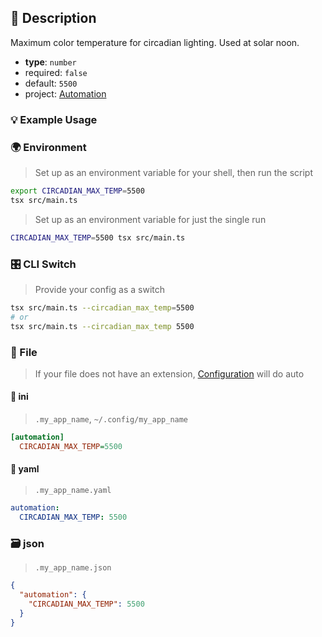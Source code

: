 ## 📜 Description

Maximum color temperature for circadian lighting. Used at solar noon.

- **type**: `number`
- required: `false`
- default: `5500`
- project: [Automation](/home-automation/automation)

### 💡 Example Usage

### 🌍 Environment

> Set up as an environment variable for your shell, then run the script
```bash
export CIRCADIAN_MAX_TEMP=5500
tsx src/main.ts
```
> Set up as an environment variable for just the single run

```bash
CIRCADIAN_MAX_TEMP=5500 tsx src/main.ts
```
### 🎛️ CLI Switch

> Provide your config as a switch
```bash
tsx src/main.ts --circadian_max_temp=5500
# or
tsx src/main.ts --circadian_max_temp 5500
```
### 📁 File
>  If your file does not have an extension, [Configuration](/core/configuration) will do auto
#### 📘 ini

> `.my_app_name`, `~/.config/my_app_name`

```ini
[automation]
  CIRCADIAN_MAX_TEMP=5500
```
#### 📄 yaml

> `.my_app_name.yaml`

```yaml
automation:
  CIRCADIAN_MAX_TEMP: 5500
```
### 🗃️ json

> `.my_app_name.json`

```json
{
  "automation": {
    "CIRCADIAN_MAX_TEMP": 5500
  }
}
```
